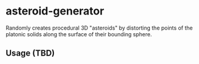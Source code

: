 # asteroid-generator

Randomly creates procedural 3D "asteroids" by distorting the points of the platonic solids along the surface of their bounding sphere.

## Usage (TBD)

